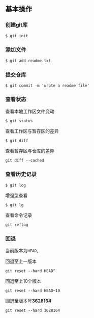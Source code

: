 ## 基本操作

### 创建git库

```markdown
$ git init
```

### 添加文件

```markdown
$ git add readme.txt
```

### 提交仓库

```
$ git commit -m 'wrote a readme file'
```

### 查看状态

查看本地工作区文件变动

```
$ git status
```

查看工作区与暂存区的差异

```
$ git diff
```

查看暂存区与仓库的差异

```
git diff --cached
```

### 查看历史记录

```
$ git log
```

增强型查看

```
$ git lg
```

查看命令记录

```
git reflog
```



### 回退

当前版本为`HEAD`,

回退至上一版本

```
git reset --hard HEAD^
```

回退至上10个版本

```
git reset --hard HEAD~10
```

回退至版本号**3628164**

```
git reset --hard 3628164
```



